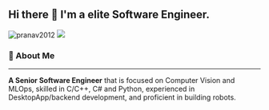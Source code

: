 ## Hi there 👋 I'm a elite Software Engineer.

<!--
**elitedev9283/elitedev9283** is a ✨ _special_ ✨ repository because its `README.md` (this file) appears on your GitHub profile.
<p align="left"> <img src="https://komarev.com/ghpvc/?username=pranav2012&label=Profile%20views&color=0e75b6&style=flat" alt="pranav2012" /> 
  <a href="https://github.com/pranav2012/"><img src="https://img.shields.io/github/followers/pranav2012.svg?label=Follow%20@pranav2012&style=social"/> </a>
</p>
Here are some ideas to get you started:

- 🔭 I’m currently working on ...
- 🌱 I’m currently learning ...
- 👯 I’m looking to collaborate on ...
- 🤔 I’m looking for help with ...
- 💬 Ask me about ...
- 📫 How to reach me: ...
- 😄 Pronouns: ...
- ⚡ Fun fact: ...
-->
<p align="left"> <img src="https://komarev.com/ghpvc/?username=elitedev9283&label=Profile%20views&color=0e75b6&style=flat" alt="pranav2012" /> 
  <a href="https://github.com/elitedev9283/"><img src="https://img.shields.io/github/followers/pranav2012.svg?label=Follow%20@elitedev9283&style=social"/> </a>
</p>

### 🚀 About Me
----
**A Senior Software Engineer** that is focused on Computer Vision and MLOps, skilled in C/C++, C# and  Python, experienced in DesktopApp/backend development, and proficient in building robots.
